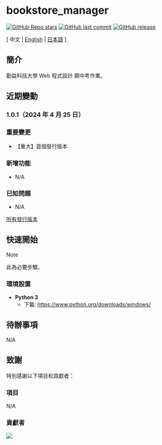 # bookstore_manager

[![GitHub Repo stars](https://img.shields.io/github/stars/AmanoShizukikun/bookstore_manager?style=social)](https://github.com/AmanoShizukikun/bookstore_manager/stargazers)
[![GitHub last commit](https://img.shields.io/github/last-commit/AmanoShizukikun/bookstore_manager)](https://github.com/AmanoShizukikun/bookstore_manager/commits/main)
[![GitHub release](https://img.shields.io/github/v/release/AmanoShizukikun/bookstore_manager)](https://github.com/AmanoShizukikun/bookstore_manager/releases)

\[ 中文 | [English](https://github.com/AmanoShizukikun/bookstore_manager/blob/main/assets/docs/README_en.md) | [日本語](https://github.com/AmanoShizukikun/bookstore_manager/blob/main/assets/docs/README_jp.md) \]

## 簡介
勤益科技大學 Web 程式設計 期中考作業。

## 近期變動
### 1.0.1（2024 年 4 月 25 日）
### 重要變更
- 【重大】首個發行版本
### 新增功能
- N/A
### 已知問題
- N/A

[所有發行版本](https://github.com/AmanoShizukikun/bookstore_manager/blob/main/assets/docs/Changelog.md)

## 快速開始
> [!NOTE]
> 此為必要步驟。
### 環境設置
- **Python 3**
  - 下載: https://www.python.org/downloads/windows/

## 待辦事項
N/A

## 致謝
特別感謝以下項目和貢獻者：
### 項目
N/A
### 貢獻者
<a href="https://github.com/AmanoShizukikun/bookstore_manager/graphs/contributors" target="_blank">
  <img src="https://contrib.rocks/image?repo=AmanoShizukikun/bookstore_manager" />
</a>
